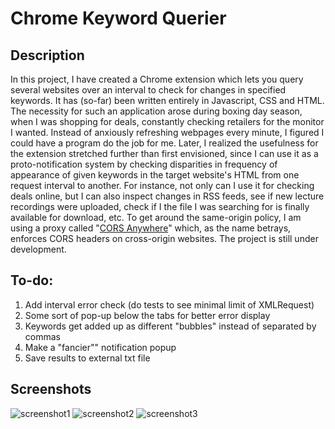 # Chrome Keyword Querier 

## Description 

In this project, I have created a Chrome extension which lets you query several websites over an interval to check for changes in specified keywords. It has (so-far) been written entirely in Javascript, CSS and HTML. The necessity for such an application arose during boxing day season, when I was shopping for deals, constantly checking retailers for the monitor I wanted. Instead of anxiously refreshing webpages every minute, I figured I could have a program do the job for me. Later, I realized the usefulness for the extension stretched further than first envisioned, since I can use it as a proto-notification system by checking disparities in frequency of appearance of given keywords in the target website's HTML from one request interval to another. For instance, not only can I use it for checking deals online, but I can also inspect changes in RSS feeds, see if new lecture recordings were uploaded, check if I the file I was searching for is finally available for download, etc. To get around the same-origin policy, I am using a proxy called "[CORS Anywhere](https://cors-anywhere.herokuapp.com/)" which, as the name betrays, enforces CORS headers on cross-origin websites. The project is still under development.         

## To-do:

1. Add interval error check (do tests to see minimal limit of XMLRequest)
2. Some sort of pop-up below the tabs for better error display 
3. Keywords get added up as different "bubbles" instead of separated by commas 
4. Make a "fancier"" notification popup
5. Save results to external txt file 

## Screenshots

![screenshot1](https://i.imgur.com/aBnDqEU.png)
![screenshot2](https://i.imgur.com/8ukfNty.png)
![screenshot3](https://i.imgur.com/dUiGeT2.png)
